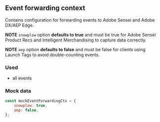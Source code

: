 ## Event forwarding context

Contains configuration for forwarding events to Adobe Sensei and Adobe DX/AEP Edge.

**NOTE** `snowplow` option **defaults to true** and must be true for Adobe Sensei Product Recs and Intelligent Merchandising to capture data correctly.

**NOTE** `aep` option **defaults to false** and must be false for clients using Launch Tags to avoid double-counting events.

### Used

-   all events

### Mock data

```javascript
const mockEventForwardingCtx = {
    snowplow: true,
    aep: false,
};
```
